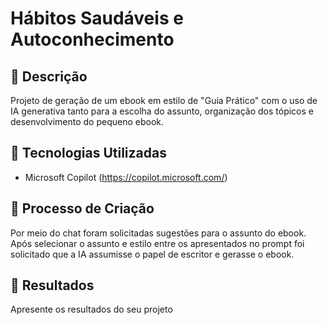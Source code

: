 # Hábitos Saudáveis e Autoconhecimento

## 📒 Descrição
Projeto de geração de um ebook em estilo de "Guia Prático" com o uso de IA generativa tanto para a escolha do 
assunto, organização dos tópicos e desenvolvimento do pequeno ebook.

## 🤖 Tecnologias Utilizadas
- Microsoft Copilot (https://copilot.microsoft.com/)

## 🧐 Processo de Criação
Por meio do chat foram solicitadas sugestões para o assunto do ebook. Após selecionar o assunto e estilo entre os 
apresentados no prompt foi solicitado que a IA assumisse o papel de escritor e gerasse o ebook.

## 🚀 Resultados
Apresente os resultados do seu projeto
